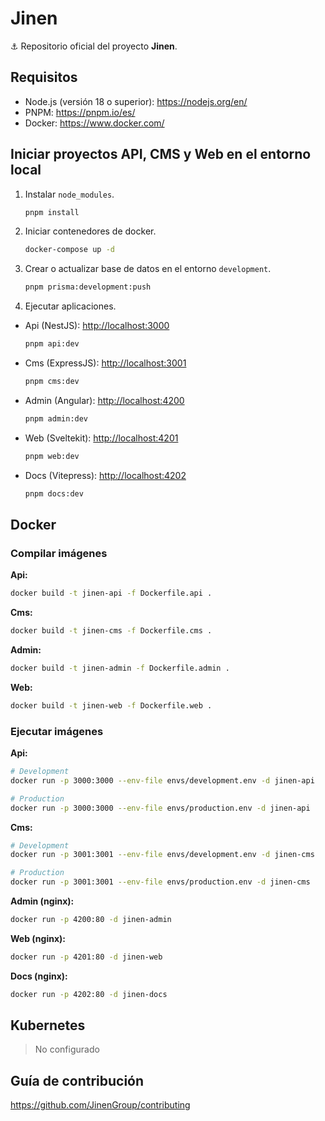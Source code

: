 # Jinen

⚓ Repositorio oficial del proyecto **Jinen**.

## Requisitos

- Node.js (versión 18 o superior): <https://nodejs.org/en/>
- PNPM: <https://pnpm.io/es/>
- Docker: <https://www.docker.com/>

## Iniciar proyectos API, CMS y Web en el entorno local

1. Instalar `node_modules`.

   ```sh
   pnpm install
   ```

2. Iniciar contenedores de docker.

   ```sh
   docker-compose up -d
   ```

3. Crear o actualizar base de datos en el entorno `development`.

   ```sh
   pnpm prisma:development:push
   ```

4. Ejecutar aplicaciones.

- Api (NestJS): [http://localhost:3000](http://localhost:3000)

  ```sh
  pnpm api:dev
  ```

- Cms (ExpressJS): [http://localhost:3001](http://localhost:3001)

  ```sh
  pnpm cms:dev
  ```

- Admin (Angular): [http://localhost:4200](http://localhost:4200)

  ```sh
  pnpm admin:dev
  ```

- Web (Sveltekit): [http://localhost:4201](http://localhost:4201)

  ```sh
  pnpm web:dev
  ```

- Docs (Vitepress): [http://localhost:4202](http://localhost:4202)

  ```sh
  pnpm docs:dev
  ```

## Docker

### Compilar imágenes

**Api:**

```bash
docker build -t jinen-api -f Dockerfile.api .
```

**Cms:**

```bash
docker build -t jinen-cms -f Dockerfile.cms .
```

**Admin:**

```bash
docker build -t jinen-admin -f Dockerfile.admin .
```

**Web:**

```bash
docker build -t jinen-web -f Dockerfile.web .
```

### Ejecutar imágenes

**Api:**

```bash
# Development
docker run -p 3000:3000 --env-file envs/development.env -d jinen-api

# Production
docker run -p 3000:3000 --env-file envs/production.env -d jinen-api
```

**Cms:**

```bash
# Development
docker run -p 3001:3001 --env-file envs/development.env -d jinen-cms

# Production
docker run -p 3001:3001 --env-file envs/production.env -d jinen-cms
```

**Admin (nginx):**

```bash
docker run -p 4200:80 -d jinen-admin
```

**Web (nginx):**

```bash
docker run -p 4201:80 -d jinen-web
```

**Docs (nginx):**

```bash
docker run -p 4202:80 -d jinen-docs
```

## Kubernetes

> No configurado

## Guía de contribución

<https://github.com/JinenGroup/contributing>
